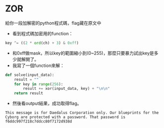 # ZOR
給你一段加解密的python程式碼，flag藏在原文中
 * 看到程式碼加密用的function：
```python
key ^= ((2 * ord(ch) + 3) & 0xff)
```
  * 和0xff做mask，所以key的範圍縮小到(0~255)，那麼只要暴力試出key是多少就解開了。
 * 我寫了一個function來解：
```python
def solve(input_data):
    result = ""
    for key in range(256):
        result += xor(input_data, key) + "\n\n"
    return result
```
 * 然後看output結果，成功取得flag。
```
This message is for Daedalus Corporation only. Our blueprints for the Cyborg are protected with a password. That password is f6ddc997f218c7ddcc80f7172d938d
```
